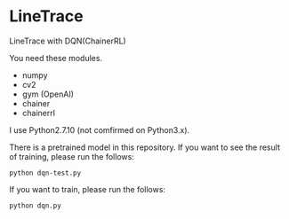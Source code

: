 # LineTrace
LineTrace with DQN(ChainerRL)

You need these modules.

- numpy
- cv2
- gym (OpenAI)
- chainer
- chainerrl

I use Python2.7.10 (not comfirmed on Python3.x).

There is a pretrained model in this repository.
If you want to see the result of training, please run the follows:

    python dqn-test.py
  
If you want to train, please run the follows:

    python dqn.py
    
